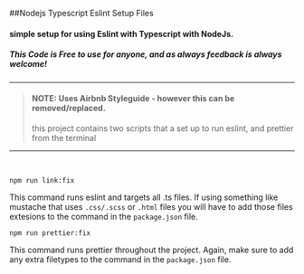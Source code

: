 ##Nodejs Typescript Eslint Setup Files

#### simple setup for using Eslint with Typescript with NodeJs.

##### This Code is Free to use for anyone, and as always feedback is always welcome!


-----------------------------------------------------------------------------------------------
> #### NOTE: Uses Airbnb Styleguide -  however this can be removed/replaced.
> this project contains two scripts that a set up to run eslint, and prettier from the terminal

-----------------------------------------------------------------------------------------------
<br />

`npm run link:fix`

This command runs eslint and targets all .ts files. If using something like mustache that uses `.css/.scss` or `.html` files
you will have to add those files extesions to the command in the `package.json` file.

`npm run prettier:fix`

This command runs prettier throughout the project. Again, make sure to add any extra filetypes to the command
in the `package.json` file. 


